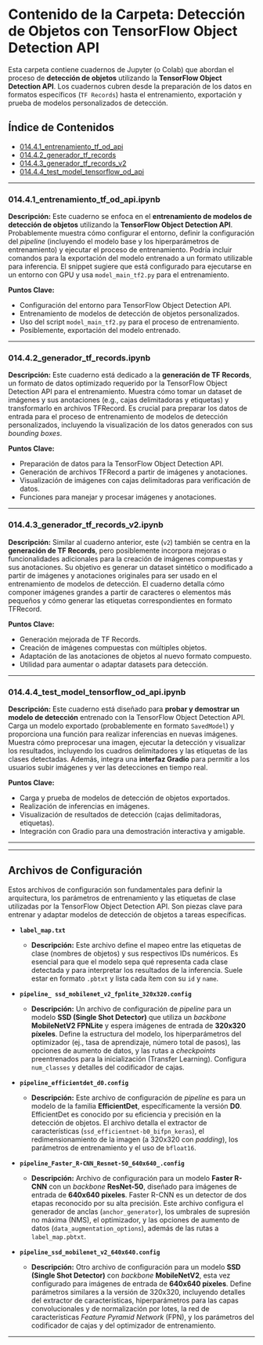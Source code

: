 # Contenido de la Carpeta: Detección de Objetos con TensorFlow Object Detection API

Esta carpeta contiene cuadernos de Jupyter (o Colab) que abordan el proceso de **detección de objetos** utilizando la **TensorFlow Object Detection API**. Los cuadernos cubren desde la preparación de los datos en formatos específicos (`TF Records`) hasta el entrenamiento, exportación y prueba de modelos personalizados de detección.

## Índice de Contenidos

* [014.4.1_entrenamiento_tf_od_api](13.4.1_entrenamiento_tf_od_api.ipynb)
* [014.4.2_generador_tf_records](13.4.2_generador_tf_records.ipynb)
* [014.4.3_generador_tf_records_v2](13.4.3_generador_tf_records_v2.ipynb)
* [014.4.4_test_model_tensorflow_od_api](13.4.4_test_model_tensorflow_od_api.ipynb)

---

### 014.4.1_entrenamiento_tf_od_api.ipynb

**Descripción:**
Este cuaderno se enfoca en el **entrenamiento de modelos de detección de objetos** utilizando la **TensorFlow Object Detection API**. Probablemente muestra cómo configurar el entorno, definir la configuración del *pipeline* (incluyendo el modelo base y los hiperparámetros de entrenamiento) y ejecutar el proceso de entrenamiento. Podría incluir comandos para la exportación del modelo entrenado a un formato utilizable para inferencia. El snippet sugiere que está configurado para ejecutarse en un entorno con GPU y usa `model_main_tf2.py` para el entrenamiento.

**Puntos Clave:**
* Configuración del entorno para TensorFlow Object Detection API.
* Entrenamiento de modelos de detección de objetos personalizados.
* Uso del script `model_main_tf2.py` para el proceso de entrenamiento.
* Posiblemente, exportación del modelo entrenado.

---

### 014.4.2_generador_tf_records.ipynb

**Descripción:**
Este cuaderno está dedicado a la **generación de TF Records**, un formato de datos optimizado requerido por la TensorFlow Object Detection API para el entrenamiento. Muestra cómo tomar un dataset de imágenes y sus anotaciones (e.g., cajas delimitadoras y etiquetas) y transformarlo en archivos TFRecord. Es crucial para preparar los datos de entrada para el proceso de entrenamiento de modelos de detección personalizados, incluyendo la visualización de los datos generados con sus *bounding boxes*.

**Puntos Clave:**
* Preparación de datos para la TensorFlow Object Detection API.
* Generación de archivos TFRecord a partir de imágenes y anotaciones.
* Visualización de imágenes con cajas delimitadoras para verificación de datos.
* Funciones para manejar y procesar imágenes y anotaciones.

---

### 014.4.3_generador_tf_records_v2.ipynb

**Descripción:**
Similar al cuaderno anterior, este (`v2`) también se centra en la **generación de TF Records**, pero posiblemente incorpora mejoras o funcionalidades adicionales para la creación de imágenes compuestas y sus anotaciones. Su objetivo es generar un dataset sintético o modificado a partir de imágenes y anotaciones originales para ser usado en el entrenamiento de modelos de detección. El cuaderno detalla cómo componer imágenes grandes a partir de caracteres o elementos más pequeños y cómo generar las etiquetas correspondientes en formato TFRecord.

**Puntos Clave:**
* Generación mejorada de TF Records.
* Creación de imágenes compuestas con múltiples objetos.
* Adaptación de las anotaciones de objetos al nuevo formato compuesto.
* Utilidad para aumentar o adaptar datasets para detección.

---

### 014.4.4_test_model_tensorflow_od_api.ipynb

**Descripción:**
Este cuaderno está diseñado para **probar y demostrar un modelo de detección** entrenado con la TensorFlow Object Detection API. Carga un modelo exportado (probablemente en formato `SavedModel`) y proporciona una función para realizar inferencias en nuevas imágenes. Muestra cómo preprocesar una imagen, ejecutar la detección y visualizar los resultados, incluyendo los cuadros delimitadores y las etiquetas de las clases detectadas. Además, integra una **interfaz Gradio** para permitir a los usuarios subir imágenes y ver las detecciones en tiempo real.

**Puntos Clave:**
* Carga y prueba de modelos de detección de objetos exportados.
* Realización de inferencias en imágenes.
* Visualización de resultados de detección (cajas delimitadoras, etiquetas).
* Integración con Gradio para una demostración interactiva y amigable.

---

---

## Archivos de Configuración

Estos archivos de configuración son fundamentales para definir la arquitectura, los parámetros de entrenamiento y las etiquetas de clase utilizadas por la TensorFlow Object Detection API. Son piezas clave para entrenar y adaptar modelos de detección de objetos a tareas específicas.

* **`label_map.txt`**
    * **Descripción:** Este archivo define el mapeo entre las etiquetas de clase (nombres de objetos) y sus respectivos IDs numéricos. Es esencial para que el modelo sepa qué representa cada clase detectada y para interpretar los resultados de la inferencia. Suele estar en formato `.pbtxt` y lista cada ítem con su `id` y `name`.

* **`pipeline_ ssd_mobilenet_v2_fpnlite_320x320.config`**
    * **Descripción:** Un archivo de configuración de *pipeline* para un modelo **SSD (Single Shot Detector)** que utiliza un *backbone* **MobileNetV2 FPNLite** y espera imágenes de entrada de **320x320 píxeles**. Define la estructura del modelo, los hiperparámetros del optimizador (ej., tasa de aprendizaje, número total de pasos), las opciones de aumento de datos, y las rutas a *checkpoints* preentrenados para la inicialización (Transfer Learning). Configura `num_classes` y detalles del codificador de cajas.

* **`pipeline_efficientdet_d0.config`**
    * **Descripción:** Este archivo de configuración de *pipeline* es para un modelo de la familia **EfficientDet**, específicamente la versión **D0**. EfficientDet es conocido por su eficiencia y precisión en la detección de objetos. El archivo detalla el extractor de características (`ssd_efficientnet-b0_bifpn_keras`), el redimensionamiento de la imagen (a 320x320 con *padding*), los parámetros de entrenamiento y el uso de `bfloat16`.

* **`pipeline_Faster_R-CNN_Resnet-50_640x640_.config`**
    * **Descripción:** Archivo de configuración para un modelo **Faster R-CNN** con un *backbone* **ResNet-50**, diseñado para imágenes de entrada de **640x640 píxeles**. Faster R-CNN es un detector de dos etapas reconocido por su alta precisión. Este archivo configura el generador de anclas (`anchor_generator`), los umbrales de supresión no máxima (NMS), el optimizador, y las opciones de aumento de datos (`data_augmentation_options`), además de las rutas a `label_map.pbtxt`.

* **`pipeline_ssd_mobilenet_v2_640x640.config`**
    * **Descripción:** Otro archivo de configuración para un modelo **SSD (Single Shot Detector)** con *backbone* **MobileNetV2**, esta vez configurado para imágenes de entrada de **640x640 píxeles**. Define parámetros similares a la versión de 320x320, incluyendo detalles del extractor de características, hiperparámetros para las capas convolucionales y de normalización por lotes, la red de características *Feature Pyramid Network* (FPN), y los parámetros del codificador de cajas y del optimizador de entrenamiento.

---
